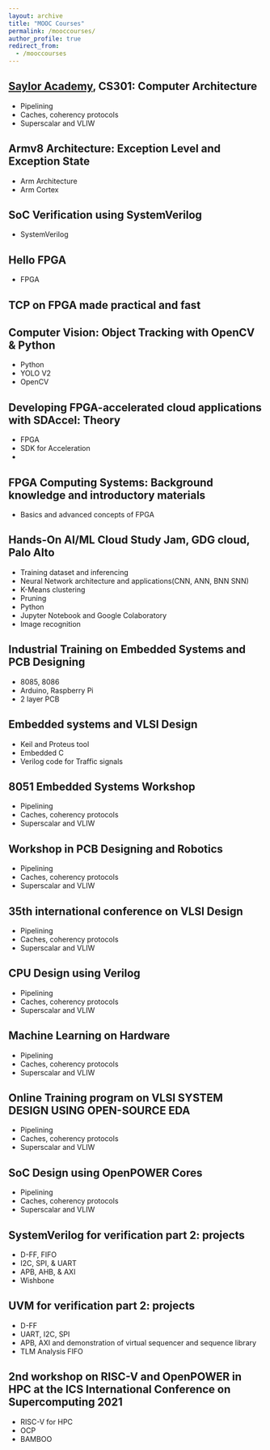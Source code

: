 ```yaml
---
layout: archive
title: "MOOC Courses"
permalink: /mooccourses/
author_profile: true
redirect_from: 
  - /mooccourses
---
```


[Saylor Academy](https://certificates.saylor.org/f19f7b29-e244-4c68-8a11-703b26bcec60#gs.84ymty), CS301: Computer Architecture
--------------------
 - Pipelining
 - Caches, coherency protocols
 - Superscalar and VLIW

Armv8 Architecture: Exception Level and Exception State
--------------------
 - Arm Architecture
 - Arm Cortex

SoC Verification using SystemVerilog
--------------------
 - SystemVerilog

Hello FPGA
--------------------
 - FPGA

TCP on FPGA made practical and fast
--------------------


Computer Vision: Object Tracking with OpenCV & Python
--------------------
 - Python
 - YOLO V2
 - OpenCV

Developing FPGA-accelerated cloud applications with SDAccel: Theory
--------------------
 - FPGA
 - SDK for Acceleration
 - 

FPGA Computing Systems: Background knowledge and introductory materials
--------------------
 - Basics and advanced concepts of FPGA

Hands-On AI/ML Cloud Study Jam, GDG cloud, Palo Alto
--------------------
 - Training dataset and inferencing
 - Neural Network architecture and applications(CNN, ANN, BNN SNN)
 - K-Means clustering
 - Pruning
 - Python
 - Jupyter Notebook and Google Colaboratory
 - Image recognition

Industrial Training on Embedded Systems and PCB Designing
--------------------
 - 8085, 8086
 - Arduino, Raspberry Pi
 - 2 layer PCB

Embedded systems and VLSI Design
--------------------
 - Keil and Proteus tool
 - Embedded C
 - Verilog code for Traffic signals

8051 Embedded Systems Workshop
--------------------
 - Pipelining
 - Caches, coherency protocols
 - Superscalar and VLIW

Workshop in PCB Designing and Robotics
--------------------
 - Pipelining
 - Caches, coherency protocols
 - Superscalar and VLIW

35th international conference on VLSI Design
--------------------
 - Pipelining
 - Caches, coherency protocols
 - Superscalar and VLIW

CPU Design using Verilog
--------------------
 - Pipelining
 - Caches, coherency protocols
 - Superscalar and VLIW

Machine Learning on Hardware
--------------------
 - Pipelining
 - Caches, coherency protocols
 - Superscalar and VLIW

Online Training program on VLSI SYSTEM DESIGN USING OPEN-SOURCE EDA
--------------------
 - Pipelining
 - Caches, coherency protocols
 - Superscalar and VLIW

SoC Design using OpenPOWER Cores
--------------------
 - Pipelining
 - Caches, coherency protocols
 - Superscalar and VLIW

SystemVerilog for verification part 2: projects
--------------------
 - D-FF, FIFO
 - I2C, SPI, & UART
 - APB, AHB, & AXI
 - Wishbone

UVM for verification part 2: projects
--------------------
 - D-FF
 - UART, I2C, SPI
 - APB, AXI and demonstration of virtual sequencer and sequence library
 - TLM Analysis FIFO

2nd workshop on RISC-V and OpenPOWER in HPC at the ICS International Conference on Supercomputing 2021
--------------------
 - RISC-V for HPC
 - OCP
 - BAMBOO

   

